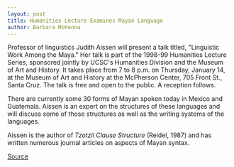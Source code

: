```yaml
---
layout: post
title: Humanities Lecture Examines Mayan Language
author: Barbara McKenna
---
```


Professor of linguistics Judith Aissen will present a talk titled, "Linguistic Work Among the Maya." Her talk is part of the 1998-99 Humanities Lecture Series, sponsored jointly by UCSC's Humanities Division and the Museum of Art and History. It takes place from 7 to 8 p.m. on Thursday, January 14, at the Museum of Art and History at the McPherson Center, 705 Front St., Santa Cruz. The talk is free and open to the public. A reception follows.

There are currently some 30 forms of Mayan spoken today in Mexico and Guatemala. Aissen is an expert on the structures of these languages and will discuss some of those structures as well as the writing systems of the languages.

Aissen is the author of _Tzotzil Clause Structure_ (Reidel, 1987) and has written numerous journal articles on aspects of Mayan syntax.

[Source](http://www1.ucsc.edu/oncampus/currents/98-99/01-04/maya.htm "Permalink to Judith Aissen humanities lecture; 01-04-99")
